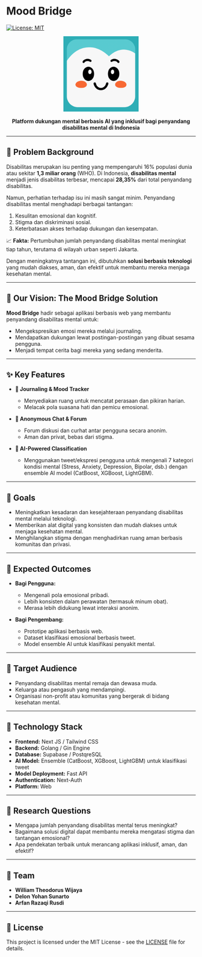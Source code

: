 # Mood Bridge

[![License: MIT](https://img.shields.io/badge/License-MIT-yellow.svg)](https://opensource.org/licenses/MIT)

<p align="center">
  <img
    src="https://github.com/williamtheodoruswijaya/mood-bridge-v2/blob/cf302f68feab51fcd4c1eb816b9c453e166cb98d/Mood%20Bridge%20v2.png"
    alt="Mood Bridge Logo"
    width="200"
  />
</p>

<p align="center">
  <strong>Platform dukungan mental berbasis AI yang inklusif bagi penyandang disabilitas mental di Indonesia</strong>
</p>

---

## 🧠 Problem Background

Disabilitas merupakan isu penting yang mempengaruhi 16% populasi dunia atau sekitar **1,3 miliar orang** (WHO). Di Indonesia, **disabilitas mental** menjadi jenis disabilitas terbesar, mencapai **28,35%** dari total penyandang disabilitas.

Namun, perhatian terhadap isu ini masih sangat minim. Penyandang disabilitas mental menghadapi berbagai tantangan:

1. Kesulitan emosional dan kognitif.
2. Stigma dan diskriminasi sosial.
3. Keterbatasan akses terhadap dukungan dan kesempatan.

📈 **Fakta:** Pertumbuhan jumlah penyandang disabilitas mental meningkat tiap tahun, terutama di wilayah urban seperti Jakarta.

Dengan meningkatnya tantangan ini, dibutuhkan **solusi berbasis teknologi** yang mudah diakses, aman, dan efektif untuk membantu mereka menjaga kesehatan mental.

---

## 🌈 Our Vision: The Mood Bridge Solution

**Mood Bridge** hadir sebagai aplikasi berbasis web yang membantu penyandang disabilitas mental untuk:

* Mengekspresikan emosi mereka melalui journaling.
* Mendapatkan dukungan lewat postingan-postingan yang dibuat sesama pengguna.
* Menjadi tempat cerita bagi mereka yang sedang menderita.

---

## ✨ Key Features

* **📝 Journaling & Mood Tracker**

  * Menyediakan ruang untuk mencatat perasaan dan pikiran harian.
  * Melacak pola suasana hati dan pemicu emosional.

* **💬 Anonymous Chat & Forum**

  * Forum diskusi dan curhat antar pengguna secara anonim.
  * Aman dan privat, bebas dari stigma.

* **🤖 AI-Powered Classification**

  * Menggunakan tweet/ekspresi pengguna untuk mengenali 7 kategori kondisi mental (Stress, Anxiety, Depression, Bipolar, dsb.) dengan ensemble AI model (CatBoost, XGBoost, LightGBM).

---

## 🎯 Goals

* Meningkatkan kesadaran dan kesejahteraan penyandang disabilitas mental melalui teknologi.
* Memberikan alat digital yang konsisten dan mudah diakses untuk menjaga kesehatan mental.
* Menghilangkan stigma dengan menghadirkan ruang aman berbasis komunitas dan privasi.

---

## 🎁 Expected Outcomes

* **Bagi Pengguna:**

  * Mengenali pola emosional pribadi.
  * Lebih konsisten dalam perawatan (termasuk minum obat).
  * Merasa lebih didukung lewat interaksi anonim.

* **Bagi Pengembang:**

  * Prototipe aplikasi berbasis web.
  * Dataset klasifikasi emosional berbasis tweet.
  * Model ensemble AI untuk klasifikasi penyakit mental.

---

## 👤 Target Audience

* Penyandang disabilitas mental remaja dan dewasa muda.
* Keluarga atau pengasuh yang mendampingi.
* Organisasi non-profit atau komunitas yang bergerak di bidang kesehatan mental.

---

## 🧪 Technology Stack

* **Frontend:** Next JS / Tailwind CSS
* **Backend:** Golang / Gin Engine
* **Database:** Supabase / PostqreSQL
* **AI Model:** Ensemble (CatBoost, XGBoost, LightGBM) untuk klasifikasi tweet
* **Model Deployment:** Fast API
* **Authentication:** Next-Auth
* **Platform:** Web

---

## 🧠 Research Questions

* Mengapa jumlah penyandang disabilitas mental terus meningkat?
* Bagaimana solusi digital dapat membantu mereka mengatasi stigma dan tantangan emosional?
* Apa pendekatan terbaik untuk merancang aplikasi inklusif, aman, dan efektif?

---

## 👥 Team

* **William Theodorus Wijaya**
* **Delon Yohan Sunarto**
* **Arfan Razaqi Rusdi**

---

## 📄 License

This project is licensed under the MIT License - see the [LICENSE](LICENSE) file for details.

